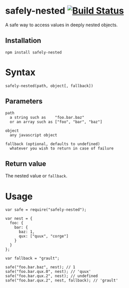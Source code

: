 # safely-nested [![Build Status](https://travis-ci.org/aimrie/safely-nested.svg?branch=master)](https://travis-ci.org/aimrie/safely-nested)

A safe way to access values in deeply nested objects.

## Installation

```
npm install safely-nested
```

# Syntax
```
safely-nested(path, object[, fallback])
```
## Parameters

```
path
  a string such as    "foo.bar.baz"
  or an array such as ["foo", "bar", "baz"]

object
  any javascript object

fallback (optional, defaults to undefined)
  whatever you wish to return in case of failure
```

## Return value

The nested value or `fallback`.

# Usage
```
var safe = require("safely-nested");

var nest = {
  foo: {
    bar: {
      baz: 1,
      qux: ["quux", "corge"]
    }
  }
};

var fallback = "grault";

safe("foo.bar.baz", nest); // 1
safe("foo.bar.qux.0", nest); // 'quux'
safe("foo.bar.qux.2", nest); // undefined
safe("foo.bar.qux.2", nest, fallback); // 'grault'
```
